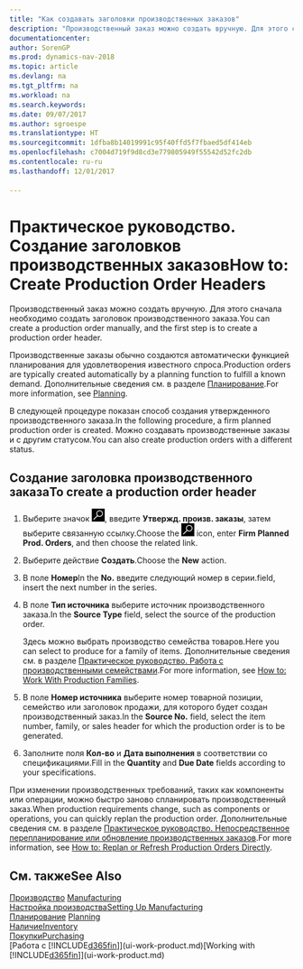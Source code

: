 ```yaml
---
title: "Как создавать заголовки производственных заказов"
description: "Производственный заказ можно создать вручную. Для этого сначала необходимо создать заголовок производственного заказа."
documentationcenter: 
author: SorenGP
ms.prod: dynamics-nav-2018
ms.topic: article
ms.devlang: na
ms.tgt_pltfrm: na
ms.workload: na
ms.search.keywords: 
ms.date: 09/07/2017
ms.author: sgroespe
ms.translationtype: HT
ms.sourcegitcommit: 1dfba8b14019991c95f40ffd5f7fbaed5df414eb
ms.openlocfilehash: c7004d719f9d8cd3e779805949f55542d52fc2db
ms.contentlocale: ru-ru
ms.lasthandoff: 12/01/2017

---
```

# <a name="how-to-create-production-order-headers"></a><span data-ttu-id="f101e-103">Практическое руководство. Создание заголовков производственных заказов</span><span class="sxs-lookup"><span data-stu-id="f101e-103">How to: Create Production Order Headers</span></span>
<span data-ttu-id="f101e-104">Производственный заказ можно создать вручную. Для этого сначала необходимо создать заголовок производственного заказа.</span><span class="sxs-lookup"><span data-stu-id="f101e-104">You can create a production order manually, and the first step is to create a production order header.</span></span>

<span data-ttu-id="f101e-105">Производственные заказы обычно создаются автоматически функцией планирования для удовлетворения известного спроса.</span><span class="sxs-lookup"><span data-stu-id="f101e-105">Production orders are typically created automatically by a planning function to fulfill a known demand.</span></span> <span data-ttu-id="f101e-106">Дополнительные сведения см. в разделе [Планирование](production-planning.md).</span><span class="sxs-lookup"><span data-stu-id="f101e-106">For more information, see [Planning](production-planning.md).</span></span>   

<span data-ttu-id="f101e-107">В следующей процедуре показан способ создания утвержденного производственного заказа.</span><span class="sxs-lookup"><span data-stu-id="f101e-107">In the following procedure, a firm planned production order is created.</span></span> <span data-ttu-id="f101e-108">Можно создавать производственные заказы и с другим статусом.</span><span class="sxs-lookup"><span data-stu-id="f101e-108">You can also create production orders with a different status.</span></span>  

## <a name="to-create-a-production-order-header"></a><span data-ttu-id="f101e-109">Создание заголовка производственного заказа</span><span class="sxs-lookup"><span data-stu-id="f101e-109">To create a production order header</span></span>  
1.  <span data-ttu-id="f101e-110">Выберите значок ![Поиск страницы или отчета](media/ui-search/search_small.png "Значок поиска страницы или отчета"), введите **Утвержд. произв. заказы**, затем выберите связанную ссылку.</span><span class="sxs-lookup"><span data-stu-id="f101e-110">Choose the ![Search for Page or Report](media/ui-search/search_small.png "Search for Page or Report icon") icon, enter **Firm Planned Prod. Orders**, and then choose the related link.</span></span>  
2.  <span data-ttu-id="f101e-111">Выберите действие **Создать**.</span><span class="sxs-lookup"><span data-stu-id="f101e-111">Choose the **New** action.</span></span>  
3.  <span data-ttu-id="f101e-112">В поле **Номер**</span><span class="sxs-lookup"><span data-stu-id="f101e-112">In the **No.**</span></span> <span data-ttu-id="f101e-113">введите следующий номер в серии.</span><span class="sxs-lookup"><span data-stu-id="f101e-113">field, insert the next number in the series.</span></span>  
4.  <span data-ttu-id="f101e-114">В поле **Тип источника** выберите источник производственного заказа.</span><span class="sxs-lookup"><span data-stu-id="f101e-114">In the **Source Type** field, select the source of the production order.</span></span>

    <span data-ttu-id="f101e-115">Здесь можно выбрать производство семейства товаров.</span><span class="sxs-lookup"><span data-stu-id="f101e-115">Here you can select to produce for a family of items.</span></span> <span data-ttu-id="f101e-116">Дополнительные сведения см. в разделе [Практическое руководство. Работа с производственными семействами](production-how-work-family.md).</span><span class="sxs-lookup"><span data-stu-id="f101e-116">For more information, see [How to: Work With Production Families](production-how-work-family.md).</span></span>
5.  <span data-ttu-id="f101e-117">В поле **Номер источника** выберите номер товарной позиции, семейство или заголовок продажи, для которого будет создан производственный заказ.</span><span class="sxs-lookup"><span data-stu-id="f101e-117">In the **Source No.** field, select the item number, family, or sales header for which the production order is to be generated.</span></span>  
6.  <span data-ttu-id="f101e-118">Заполните поля **Кол-во** и **Дата выполнения** в соответствии со спецификациями.</span><span class="sxs-lookup"><span data-stu-id="f101e-118">Fill in the **Quantity** and **Due Date** fields according to your specifications.</span></span>  

<span data-ttu-id="f101e-119">При изменении производственных требований, таких как компоненты или операции, можно быстро заново спланировать производственный заказ.</span><span class="sxs-lookup"><span data-stu-id="f101e-119">When production requirements change, such as components or operations, you can quickly replan the production order.</span></span> <span data-ttu-id="f101e-120">Дополнительные сведения см. в разделе [Практическое руководство. Непосредственное перепланирование или обновление производственных заказов](production-how-to-replan-refresh-production-orders.md).</span><span class="sxs-lookup"><span data-stu-id="f101e-120">For more information, see [How to: Replan or Refresh Production Orders Directly](production-how-to-replan-refresh-production-orders.md).</span></span> 

## <a name="see-also"></a><span data-ttu-id="f101e-121">См. также</span><span class="sxs-lookup"><span data-stu-id="f101e-121">See Also</span></span>  
<span data-ttu-id="f101e-122">[Производство](production-manage-manufacturing.md)  </span><span class="sxs-lookup"><span data-stu-id="f101e-122">[Manufacturing](production-manage-manufacturing.md)  </span></span>  
[<span data-ttu-id="f101e-123">Настройка производства</span><span class="sxs-lookup"><span data-stu-id="f101e-123">Setting Up Manufacturing</span></span>](production-configure-production-processes.md)  
<span data-ttu-id="f101e-124">[Планирование](production-planning.md)    </span><span class="sxs-lookup"><span data-stu-id="f101e-124">[Planning](production-planning.md)    </span></span>  
[<span data-ttu-id="f101e-125">Наличие</span><span class="sxs-lookup"><span data-stu-id="f101e-125">Inventory</span></span>](inventory-manage-inventory.md)  
[<span data-ttu-id="f101e-126">Покупки</span><span class="sxs-lookup"><span data-stu-id="f101e-126">Purchasing</span></span>](purchasing-manage-purchasing.md)  
<span data-ttu-id="f101e-127">[Работа с [!INCLUDE[d365fin](includes/d365fin_md.md)]](ui-work-product.md)</span><span class="sxs-lookup"><span data-stu-id="f101e-127">[Working with [!INCLUDE[d365fin](includes/d365fin_md.md)]](ui-work-product.md)</span></span>

